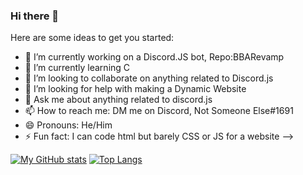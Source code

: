 ### Hi there 👋


Here are some ideas to get you started:

- 🔭 I’m currently working on a Discord.JS bot, Repo:BBARevamp
- 🌱 I’m currently learning C
- 👯 I’m looking to collaborate on anything related to Discord.js
- 🤔 I’m looking for help with making a Dynamic Website
- 💬 Ask me about anything related to discord.js
- 📫 How to reach me: DM me on Discord, Not Someone Else#1691
- 😄 Pronouns: He/Him
- ⚡ Fun fact: I can code html but barely CSS or JS for a website
-->

[![My GitHub stats](https://github-readme-stats.vercel.app/api?username=nottimisreal)](https://github.com/nottimisreal/github-readme-stats)
[![Top Langs](https://github-readme-stats.vercel.app/api/top-langs/?username=nottimisreal)](https://github.com/nottimisreal/github-readme-stats)
